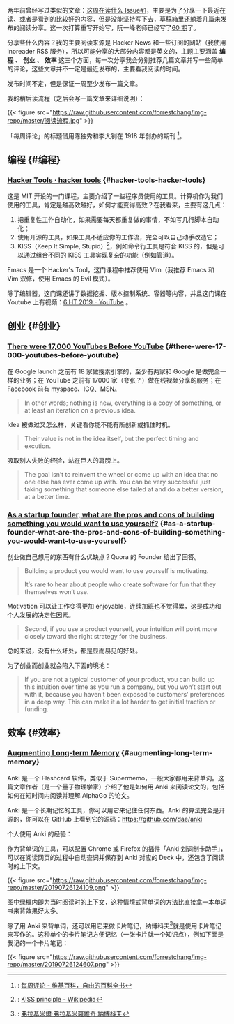 
两年前曾经写过类似的文章：[这周在读什么 Issue#1](http://blog.jiayuanzhang.com/post/weekly-reading-report-issue-01/)，主要是为了分享一下最近在读、或者是看到的比较好的内容，但是没能坚持写下去，草稿箱里还躺着几篇未发布的阅读分享。这一次打算重写开始写，阮一峰老师已经写了[60 期](http://www.ruanyifeng.com/blog/2019/06/weekly-issue-60.html)了。

分享些什么内容？我的主要阅读来源是 Hacker News 和一些订阅的网站（我使用
inoreader RSS 服务），所以可能分享的大部分内容都是英文的，主题主要涵盖 **编程** 、 **创业** 、 **效率** 这三个方面，每一次分享我会分别推荐几篇文章并写一些简单的评论，这些文章并不一定是最近发布的，主要看我阅读的时间。

发布时间不定，但是保证一周至少发布一篇文章。

我的稍后读流程（之后会写一篇文章来详细说明）：

{{< figure src="https://raw.githubusercontent.com/forrestchang/img-repo/master/阅读流程.jpg" >}}

「每周评论」的标题借用陈独秀和李大钊在 1918 年创办的期刊&nbsp;[^fn:1]。


## 编程 {#编程}


### [Hacker Tools · hacker tools](https://hacker-tools.github.io/) {#hacker-tools-hacker-tools}

这是 MIT 开设的一门课程，主要介绍了一些程序员使用的工具。计算机作为我们使用的工具，肯定是越高效越好，如何才能变得高效？在我看来，主要有这几点：

1.  把重复性工作自动化，如果需要每天都重复做的事情，不如写几行脚本自动化；
2.  使用开源的工具，如果工具不适应你的工作流，完全可以自己动手改造它；
3.  KISS（Keep It Simple, Stupid）[^fn:2]，例如命令行工具是符合 KISS 的，但是可以通过组合不同的 KISS 工具实现复杂的功能（例如管道）。

Emacs 是一个 Hacker's Tool，这门课程中推荐使用 Vim（我推荐 Emacs 和 Vim 双修，使用 Emacs 的 Evil 模式）。

除了编辑器，这门课还讲了数据挖掘、版本控制系统、容器等内容，并且这门课在 Youtube
上有视频：[6.HT 2019 - YouTube](https://www.youtube.com/playlist?list=PLyzOVJj3bHQuiujH1lpn8cA9dsyulbYRv) 。


## 创业 {#创业}


### [There were 17,000 YouTubes Before YouTube](https://thenextweb.com/boris/2013/10/28/17000-youtubes-youtube/) {#there-were-17-000-youtubes-before-youtube}

在 Google launch 之前有 18 家做搜索引擎的，至少有两家和 Google 是做完全一样的业务；在 YouTube 之前有 17000 家（夸张？）做在线视频分享的服务；在 Facebook 前有
myspace、ICQ、MSN。

> In other words; nothing is new, everything is a copy of something, or at least
> an iteration on a previous idea.

Idea 被做过又怎么样，关键看你能不能有所创新或抓住时机。

> Their value is not in the idea itself, but the perfect timing and excution.

吸取别人失败的经验，站在巨人的肩膀上。

> The goal isn’t to reinvent the wheel or come up with an idea that no one else
> has ever come up with. You can be very successful just taking something that
> someone else failed at and do a better version, at a better time.


### [As a startup founder, what are the pros and cons of building something you would want to use yourself?](https://www.quora.com/As-a-startup-founder-what-are-the-pros-and-cons-of-building-something-you-would-want-to-use-yourself) {#as-a-startup-founder-what-are-the-pros-and-cons-of-building-something-you-would-want-to-use-yourself}

创业做自己想用的东西有什么优缺点？Quora 的 Founder 给出了回答。

> Building a product you would want to use yourself is motivating.
>
> It’s rare to hear about people who create software for fun that they themselves won’t use.

Motivation 可以让工作变得更加 enjoyable，连续加班也不觉得累，这是成功和个人发展的决定性因素。

> Second, if you use a product yourself, your intuition will point more closely
> toward the right strategy for the business.

总的来说，没有什么坏处，都是显而易见的好处。

为了创业而创业就会陷入下面的境地：

> If you are not a typical customer of your product, you can build up this
> intuition over time as you run a company, but you won’t start out with it,
> because you haven’t been exposed to customers’ preferences in a deep way. This
> can make it a lot harder to get initial traction or funding.


## 效率 {#效率}


### [Augmenting Long-term Memory](http://augmentingcognition.com/ltm.html) {#augmenting-long-term-memory}

Anki 是一个 Flashcard 软件，类似于 Supermemo，一般大家都用来背单词。这篇文章作者（是一个量子物理学家）介绍了他是如何用 Anki 来阅读论文的，包括如何在短时间内阅读并理解 AlphaGo 的论文。

Anki 是一个长期记忆的工具，你可以用它来记住任何东西。Anki 的算法完全是开源的，你可以在 GitHub 上看到它的源码：<https://github.com/dae/anki>

个人使用 Anki 的经验：

作为背单词的工具，可以配置 Chrome 或 Firefox 的插件「Anki 划词制卡助手」，可以在阅读网页的过程中自动查词并保存到 Anki 对应的 Deck 中，还包含了阅读时的上下文。

{{< figure src="https://raw.githubusercontent.com/forrestchang/img-repo/master/20190726124109.png" >}}

图中绿框内即为当时阅读时的上下文，这种情境式背单词的方法比直接拿一本单词书来背效果好太多。

除了用 Anki 来背单词，还可以用它来做卡片笔记，纳博科夫[^fn:3]就是使用卡片笔记来写作的。这种单个的卡片笔记方便记忆（一张卡片就一个知识点），例如下面是我记的一个卡片笔记：

{{< figure src="https://raw.githubusercontent.com/forrestchang/img-repo/master/20190726124607.png" >}}

[^fn:1]: : [每周评论 - 维基百科，自由的百科全书](https://zh.wikipedia.org/wiki/每周评论)
[^fn:2]: : [KISS principle - Wikipedia](https://en.wikipedia.org/wiki/KISS%5Fprinciple)
[^fn:3]: : [弗拉基米爾·弗拉基米羅維奇·納博科夫](https://zh.wikipedia.org/wiki/%E5%BC%97%E6%8B%89%E5%9F%BA%E7%B1%B3%E7%88%BE%C2%B7%E5%BC%97%E6%8B%89%E5%9F%BA%E7%B1%B3%E7%BE%85%E7%B6%AD%E5%A5%87%C2%B7%E7%B4%8D%E5%8D%9A%E7%A7%91%E5%A4%AB)
